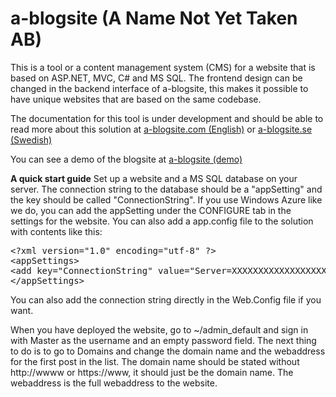 a-blogsite (A Name Not Yet Taken AB)
==========

This is a tool or a content management system (CMS) for a website that is based on ASP.NET, MVC, C# and MS SQL. The frontend design can be changed in the backend interface of a-blogsite, this makes it possible to have unique websites that are based on the same codebase.

The documentation for this tool is under development and should be able to read more about this solution at <a href="http://www.a-blogsite.com">a-blogsite.com (English)</a> or <a href="http://www.a-blogsite.se">a-blogsite.se (Swedish)</a>

You can see a demo of the blogsite at <a href="http://a-blogsite-demo.azurewebsites.net/">a-blogsite (demo)</a>

<b>A quick start guide</b>
Set up a website and a MS SQL database on your server. The connection string to the database should be a "appSetting" and the key should be called "ConnectionString". If you use Windows Azure like we do, you can add the appSetting under the CONFIGURE tab in the settings for the website. You can also add a app.config file to the solution with contents like this:

<pre>&lt;?xml version=&quot;1.0&quot; encoding=&quot;utf-8&quot; ?&gt;
&lt;appSettings&gt;
&lt;add key=&quot;ConnectionString&quot; value=&quot;Server=XXXXXXXXXXXXXXXXXXX&quot; /&gt;
&lt;/appSettings&gt;</pre>

You can also add the connection string directly in the Web.Config file if you want.

When you have deployed the website, go to ~/admin_default and sign in with Master as the username and an empty password field. The next thing to do is to go to Domains and change the domain name and the webaddress for the first post in the list. The domain name should be stated without http://wwww or https://www, it should just be the domain name. The webaddress is the full webaddress to the website. 


